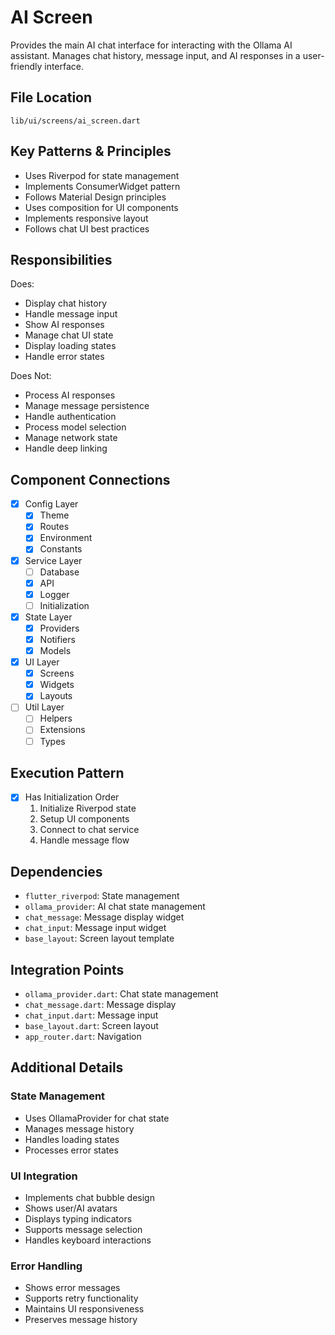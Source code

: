 # AI Screen

Provides the main AI chat interface for interacting with the Ollama AI assistant. Manages chat history, message input, and AI responses in a user-friendly interface.

## File Location
`lib/ui/screens/ai_screen.dart`

## Key Patterns & Principles
- Uses Riverpod for state management
- Implements ConsumerWidget pattern
- Follows Material Design principles
- Uses composition for UI components
- Implements responsive layout
- Follows chat UI best practices

## Responsibilities
Does:
- Display chat history
- Handle message input
- Show AI responses
- Manage chat UI state
- Display loading states
- Handle error states

Does Not:
- Process AI responses
- Manage message persistence
- Handle authentication
- Process model selection
- Manage network state
- Handle deep linking

## Component Connections
- [x] Config Layer
  - [x] Theme
  - [x] Routes
  - [x] Environment
  - [x] Constants
- [x] Service Layer
  - [ ] Database
  - [x] API
  - [x] Logger
  - [ ] Initialization
- [x] State Layer
  - [x] Providers
  - [x] Notifiers
  - [x] Models
- [x] UI Layer
  - [x] Screens
  - [x] Widgets
  - [x] Layouts
- [ ] Util Layer
  - [ ] Helpers
  - [ ] Extensions
  - [ ] Types

## Execution Pattern
- [x] Has Initialization Order
  1. Initialize Riverpod state
  2. Setup UI components
  3. Connect to chat service
  4. Handle message flow

## Dependencies
- `flutter_riverpod`: State management
- `ollama_provider`: AI chat state management
- `chat_message`: Message display widget
- `chat_input`: Message input widget
- `base_layout`: Screen layout template

## Integration Points
- `ollama_provider.dart`: Chat state management
- `chat_message.dart`: Message display
- `chat_input.dart`: Message input
- `base_layout.dart`: Screen layout
- `app_router.dart`: Navigation

## Additional Details

### State Management
- Uses OllamaProvider for chat state
- Manages message history
- Handles loading states
- Processes error states

### UI Integration
- Implements chat bubble design
- Shows user/AI avatars
- Displays typing indicators
- Supports message selection
- Handles keyboard interactions

### Error Handling
- Shows error messages
- Supports retry functionality
- Maintains UI responsiveness
- Preserves message history 